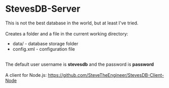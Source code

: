 # StevesDB-Server
This is not the best database in the world, but at least I've tried.\
\
Creates a folder and a file in the current working directory:
* data/ - database storage folder
* config.xml - configuration file

\
The default user username is **stevesdb** and the password is **password**\
\
A client for Node.js: https://github.com/SteveTheEngineer/StevesDB-Client-Node
